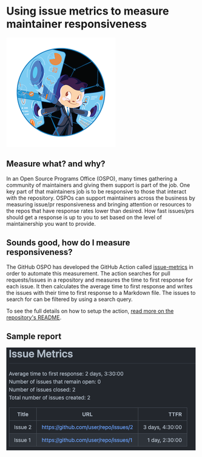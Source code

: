 # Using issue metrics to measure maintainer responsiveness

![Octocat viewing charts and graphs](/images/Fintechtocat.png)

## Measure what? and why?

In an Open Source Programs Office (OSPO), many times gathering a community of maintainers and giving them support is part of the job.
One key part of that maintainers job is to be responsive to those that interact with the repository.
OSPOs can support maintainers across the business by measuring issue/pr responsiveness and bringing attention or resources to the repos that have response rates lower than desired.
How fast issues/prs should get a response is up to you to set based on the level of maintainership you want to provide.

## Sounds good, how do I measure responsiveness?

The GitHub OSPO has developed the GitHub Action called [issue-metrics](https://github.com/github/issue-metrics) in order to automate this measurement.
The action searches for pull requests/issues in a repository and measures the time to first response for each issue.
It then calculates the average time to first response and writes the issues with their time to first response to a Markdown file.
The issues to search for can be filtered by using a search query.

To see the full details on how to setup the action, [read more on the repository's README](https://github.com/github/issue-metrics#use-as-a-github-action).

## Sample report

![Sample report of the issue-metrics output](/images/sample-report.png)
